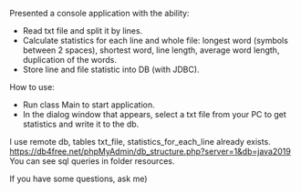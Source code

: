 Presented a console application with the ability:
  - Read txt file and split it by lines.
  - Calculate statistics for each line and whole file: longest word (symbols between 2 spaces), 
  shortest word, line length, average word length, duplication of the words.
  - Store line and file statistic into DB (with JDBC).

How to use:
  - Run class Main to start application.
  - In the dialog window that appears, select a txt file from your PC to get statistics and write
   it to the db.
  
I use remote db, tables txt_file, statistics_for_each_line already exists. 
https://db4free.net/phpMyAdmin/db_structure.php?server=1&db=java2019
You can see sql queries in folder resources.

If you have some questions, ask me)

